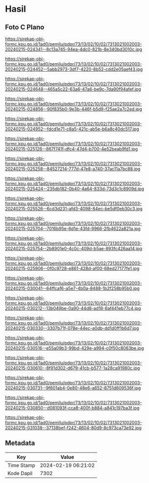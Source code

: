 # Hasil

## Foto C Plano

https://sirekap-obj-formc.kpu.go.id/1ad0/pemilu/pdpr/73/13/02/10/02/7313021002003-20240215-024341--8c13a745-94ea-4dc0-821b-8e340bd3010c.jpg

https://sirekap-obj-formc.kpu.go.id/1ad0/pemilu/pdpr/73/13/02/10/02/7313021002003-20240215-024452--5abb2973-3df7-4220-8b52-cdd2e05aef43.jpg

https://sirekap-obj-formc.kpu.go.id/1ad0/pemilu/pdpr/73/13/02/10/02/7313021002003-20240215-024648--465a5c22-63a6-47a6-be9c-7da90f94afef.jpg

https://sirekap-obj-formc.kpu.go.id/1ad0/pemilu/pdpr/73/13/02/10/02/7313021002003-20240215-024856--90f835b0-9e3b-446f-b5d9-f25ae2a7c2ed.jpg

https://sirekap-obj-formc.kpu.go.id/1ad0/pemilu/pdpr/73/13/02/10/02/7313021002003-20240215-024952--fdcd1e71-c8a5-421c-ab5e-b6a8c40dc517.jpg

https://sirekap-obj-formc.kpu.go.id/1ad0/pemilu/pdpr/73/13/02/10/02/7313021002003-20240215-025126--867f741f-dfc4-47d4-b700-4e52beab9fd1.jpg

https://sirekap-obj-formc.kpu.go.id/1ad0/pemilu/pdpr/73/13/02/10/02/7313021002003-20240215-025258--84527214-777d-47e8-a740-37ac11a7bc88.jpg

https://sirekap-obj-formc.kpu.go.id/1ad0/pemilu/pdpr/73/13/02/10/02/7313021002003-20240215-025424--235db182-0b40-4a64-833d-73d3c1c8909d.jpg

https://sirekap-obj-formc.kpu.go.id/1ad0/pemilu/pdpr/73/13/02/10/02/7313021002003-20240215-025526--6cd3d231-afd3-4098-84ec-be5df0eb30c3.jpg

https://sirekap-obj-formc.kpu.go.id/1ad0/pemilu/pdpr/73/13/02/10/02/7313021002003-20240215-025704--7016b95e-6d1e-43fd-9966-2fb4622a821a.jpg

https://sirekap-obj-formc.kpu.go.id/1ad0/pemilu/pdpr/73/13/02/10/02/7313021002003-20240215-025754--2b8901e0-4c0c-409d-b5ae-893fc426aa14.jpg

https://sirekap-obj-formc.kpu.go.id/1ad0/pemilu/pdpr/73/13/02/10/02/7313021002003-20240215-025906--0f0c9728-e861-428d-af00-68ed27177fe1.jpg

https://sirekap-obj-formc.kpu.go.id/1ad0/pemilu/pdpr/73/13/02/10/02/7313021002003-20240215-030041--64ffcaf6-a5e7-4b0a-8488-1b2f258b95b0.jpg

https://sirekap-obj-formc.kpu.go.id/1ad0/pemilu/pdpr/73/13/02/10/02/7313021002003-20240215-030212--13b049be-0a90-44d8-ad18-6af441eb77c4.jpg

https://sirekap-obj-formc.kpu.go.id/1ad0/pemilu/pdpr/73/13/02/10/02/7313021002003-20240215-030330--3307b71f-078e-44ec-a0db-dd1d0ff1b6d7.jpg

https://sirekap-obj-formc.kpu.go.id/1ad0/pemilu/pdpr/73/13/02/10/02/7313021002003-20240215-030516--e55a09b3-99bd-429e-a994-c0f50c8063be.jpg

https://sirekap-obj-formc.kpu.go.id/1ad0/pemilu/pdpr/73/13/02/10/02/7313021002003-20240215-030610--8f91d302-d679-41cb-b577-1a28ca91980c.jpg

https://sirekap-obj-formc.kpu.go.id/1ad0/pemilu/pdpr/73/13/02/10/02/7313021002003-20240215-030731--9f601ab4-0e80-48e6-a652-8751d609536f.jpg

https://sirekap-obj-formc.kpu.go.id/1ad0/pemilu/pdpr/73/13/02/10/02/7313021002003-20240215-030850--d081093f-cca8-400f-b884-a841c197ba3f.jpg

https://sirekap-obj-formc.kpu.go.id/1ad0/pemilu/pdpr/73/13/02/10/02/7313021002003-20240215-031038--37138bef-f242-4604-80d9-8c973ca73e92.jpg


## Metadata

| Key        | Value               |
| ---------- | ------------------- |
| Time Stamp | 2024-02-19 06:21:02 |
| Kode Dapil | 7302                |



